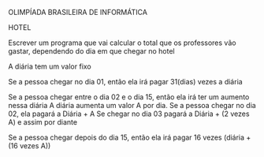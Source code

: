 OLIMPÍADA BRASILEIRA DE INFORMÁTICA

HOTEL

Escrever um programa que vai calcular o total que os professores vão gastar, dependendo do dia em que chegar no hotel

A diária tem um valor fixo

Se a pessoa chegar no dia 01, então ela irá pagar 31(dias) vezes a diária

Se a pessoa chegar entre o dia 02 e o dia 15, então ela irá ter um aumento nessa diária
A diária aumenta um valor A por dia. Se a pessoa chegar no dia 02, ela pagará a Diária + A
Se chegar no dia 03 pagará a Diária + (2 vezes A) e assim por diante

Se a pessoa chegar depois do dia 15, então ela irá pagar 16 vezes (diária + (16 vezes A))
